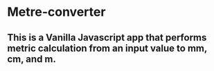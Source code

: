 # Metre-converter
## This is a Vanilla Javascript app that performs metric calculation from an input value to mm, cm, and m.
